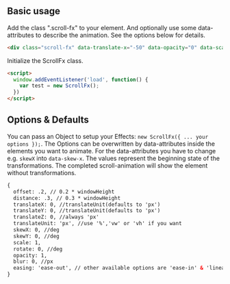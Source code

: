 ## Basic usage

Add the class ".scroll-fx" to your element. And optionally use some data-attributes to describe the animation. See the options below for details.

```html
<div class="scroll-fx" data-translate-x="-50" data-opacity="0" data-scale="0">ScrollFx.js</div>
```

Initialize the ScrollFx class.

```html
<script>
  window.addEventListener('load', function() {
    var test = new ScrollFx();
  })
</script>
```


## Options & Defaults

You can pass an Object to setup your Effects: `new ScrollFx({ ... your options });`.
The Options can be overwritten by data-attributes inside the elements you want to animate. For the data-attributes you have to change e.g. `skewX` into `data-skew-x`.
The values represent the beginning state of the transformations. The completed scroll-animation will show the element without transformations.

```html
{
  offset: .2, // 0.2 * windowHeight
  distance: .3, // 0.3 * windowHeight
  translateX: 0, //translateUnit(defaults to 'px')
  translateY: 0, //translateUnit(defaults to 'px')
  translateZ: 0, //always 'px'
  translateUnit: 'px', //use '%','vw' or 'vh' if you want
  skewX: 0, //deg
  skewY: 0, //deg
  scale: 1,
  rotate: 0, //deg
  opacity: 1,
  blur: 0, //px
  easing: 'ease-out', // other available options are 'ease-in' & 'linear'
}
```
